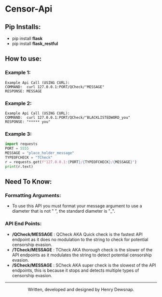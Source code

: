 # Censor-Api
## Pip Installs:
- pip install **flask**
- pip install **flask_restful**

## How to use:
### Example 1:
```
Example Api Call (USING CURL):
COMMAND:  curl 127.0.0.1:PORT/QCheck/"MESSAGE"
RESPONSE: MESSAGE
```
### Example 2:
```
Example Api Call (USING CURL):
COMMAND:  curl 127.0.0.1:PORT/QCheck/"BLACKLISTEDWORD_you"
RESPONSE: "***** you"
```
### Example 3:
```python
import requests
PORT = 5555
MESSAGE = "place_holder_message"
TYPEOFCHECK = "TCheck"
r = requests.get(f"127.0.0.1:{PORT}/{TYPEOFCHECK}/{MESSAGE}")
print(r.text)
```

## Need To Know:
### Formatting Arguments:
- To use this API you must format your message argument to use a diameter that is not " ", the standard diameter is "_".


### API End Points:
- **/QCheck/MESSAGE** : QCheck AKA Quick check is the fastest API endpoint as it does no modulation to the string to check for potential censorship evasion.
- **/TCheck/MESSAGE** : TCheck AKA thorough check is the slower of the API endpoints as it modulates the string to detect potential censorship evasion.
- **/SCheck/MESSAGE** : SCheck AKA super check is the slowest of the API endpoints, this is because it stops and detects multiple types of censorship evasion.
<hr>

<div align="center">
  Written, developed and designed by Henry Dewsnap.
</div>
